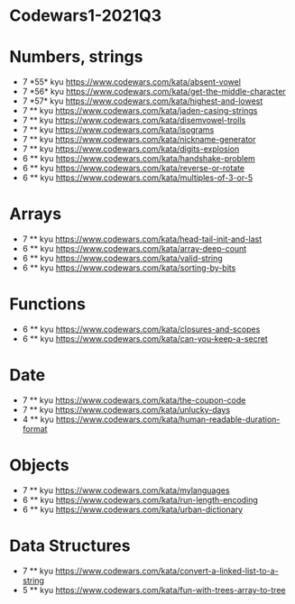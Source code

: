 # Codewars1-2021Q3

# Numbers, strings

- 7 \*55\* kyu https://www.codewars.com/kata/absent-vowel
- 7 \*56\* kyu https://www.codewars.com/kata/get-the-middle-character
- 7 \*57\* kyu https://www.codewars.com/kata/highest-and-lowest
- 7 \*\* kyu https://www.codewars.com/kata/jaden-casing-strings
- 7 \*\* kyu https://www.codewars.com/kata/disemvowel-trolls
- 7 \*\* kyu https://www.codewars.com/kata/isograms
- 7 \*\* kyu https://www.codewars.com/kata/nickname-generator
- 7 \*\* kyu https://www.codewars.com/kata/digits-explosion
- 6 \*\* kyu https://www.codewars.com/kata/handshake-problem
- 6 \*\* kyu https://www.codewars.com/kata/reverse-or-rotate
- 6 \*\* kyu https://www.codewars.com/kata/multiples-of-3-or-5

# Arrays

- 7 \*\* kyu https://www.codewars.com/kata/head-tail-init-and-last
- 6 \*\* kyu https://www.codewars.com/kata/array-deep-count
- 6 \*\* kyu https://www.codewars.com/kata/valid-string
- 6 \*\* kyu https://www.codewars.com/kata/sorting-by-bits

# Functions

- 6 \*\* kyu https://www.codewars.com/kata/closures-and-scopes
- 6 \*\* kyu https://www.codewars.com/kata/can-you-keep-a-secret

# Date

- 7 \*\* kyu https://www.codewars.com/kata/the-coupon-code
- 7 \*\* kyu https://www.codewars.com/kata/unlucky-days
- 4 \*\* kyu https://www.codewars.com/kata/human-readable-duration-format

# Objects

- 7 \*\* kyu https://www.codewars.com/kata/mylanguages
- 6 \*\* kyu https://www.codewars.com/kata/run-length-encoding
- 6 \*\* kyu https://www.codewars.com/kata/urban-dictionary

# Data Structures

- 7 \*\* kyu https://www.codewars.com/kata/convert-a-linked-list-to-a-string
- 5 \*\* kyu https://www.codewars.com/kata/fun-with-trees-array-to-tree
